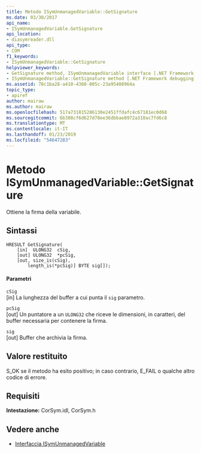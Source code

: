 ```yaml
---
title: Metodo ISymUnmanagedVariable::GetSignature
ms.date: 03/30/2017
api_name:
- ISymUnmanagedVariable.GetSignature
api_location:
- diasymreader.dll
api_type:
- COM
f1_keywords:
- ISymUnmanagedVariable::GetSignature
helpviewer_keywords:
- GetSignature method, ISymUnmanagedVariable interface [.NET Framework debugging]
- ISymUnmanagedVariable::GetSignature method [.NET Framework debugging]
ms.assetid: 78c1ba28-a410-4360-805c-23a95408964a
topic_type:
- apiref
author: mairaw
ms.author: mairaw
ms.openlocfilehash: 517a731815286130e2451ffdafc4c67181ec0d68
ms.sourcegitcommit: 6b308cf6d627d78ee36dbbae8972a310ac7fd6c8
ms.translationtype: MT
ms.contentlocale: it-IT
ms.lasthandoff: 01/23/2019
ms.locfileid: "54647283"
---
```

# <a name="isymunmanagedvariablegetsignature-method"></a>Metodo ISymUnmanagedVariable::GetSignature
Ottiene la firma della variabile.  
  
## <a name="syntax"></a>Sintassi  
  
```  
HRESULT GetSignature(  
    [in]  ULONG32  cSig,  
    [out] ULONG32  *pcSig,  
    [out, size_is(cSig),  
        length_is(*pcSig)] BYTE sig[]);  
```  
  
#### <a name="parameters"></a>Parametri  
 `cSig`  
 [in] La lunghezza del buffer a cui punta il `sig` parametro.  
  
 `pcSig`  
 [out] Un puntatore a un `ULONG32` che riceve le dimensioni, in caratteri, del buffer necessaria per contenere la firma.  
  
 `sig`  
 [out] Buffer che archivia la firma.  
  
## <a name="return-value"></a>Valore restituito  
 S_OK se il metodo ha esito positivo; in caso contrario, E_FAIL o qualche altro codice di errore.  
  
## <a name="requirements"></a>Requisiti  
 **Intestazione:** CorSym.idl, CorSym.h  
  
## <a name="see-also"></a>Vedere anche
- [Interfaccia ISymUnmanagedVariable](../../../../docs/framework/unmanaged-api/diagnostics/isymunmanagedvariable-interface.md)
